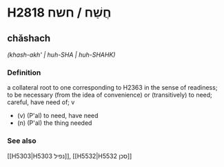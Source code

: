 # H2818 חֲשַׁח / חשח

## chăshach

_(khash-akh' | huh-SHA | huh-SHAHK)_

### Definition

a collateral root to one corresponding to H2363 in the sense of readiness; to be necessary (from the idea of convenience) or (transitively) to need; careful, have need of; v

- (v) (P'al) to need, have need
- (n) (P'al) the thing needed

### See also

[[H5303|H5303 נפיל]], [[H5532|H5532 סכן]]

